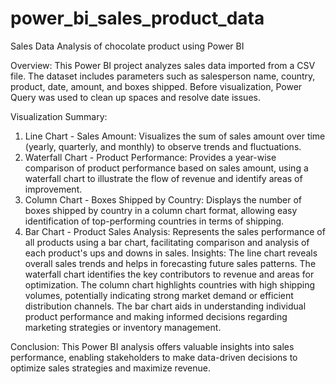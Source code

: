 # power_bi_sales_product_data

Sales Data Analysis of chocolate product using Power BI

Overview:
This Power BI project analyzes sales data imported from a CSV file. The dataset includes parameters such as salesperson name, country, product, date, amount, and boxes shipped. Before visualization, Power Query was used to clean up spaces and resolve date issues.

Visualization Summary:
1. Line Chart - Sales Amount:
Visualizes the sum of sales amount over time (yearly, quarterly, and monthly) to observe trends and fluctuations.
2. Waterfall Chart - Product Performance:
Provides a year-wise comparison of product performance based on sales amount, using a waterfall chart to illustrate the flow of revenue and identify areas of improvement.
3. Column Chart - Boxes Shipped by Country:
Displays the number of boxes shipped by country in a column chart format, allowing easy identification of top-performing countries in terms of shipping.
4. Bar Chart - Product Sales Analysis:
Represents the sales performance of all products using a bar chart, facilitating comparison and analysis of each product's ups and downs in sales.
Insights:
The line chart reveals overall sales trends and helps in forecasting future sales patterns.
The waterfall chart identifies the key contributors to revenue and areas for optimization.
The column chart highlights countries with high shipping volumes, potentially indicating strong market demand or efficient distribution channels.
The bar chart aids in understanding individual product performance and making informed decisions regarding marketing strategies or inventory management.

Conclusion:
This Power BI analysis offers valuable insights into sales performance, enabling stakeholders to make data-driven decisions to optimize sales strategies and maximize revenue.
